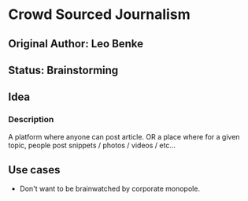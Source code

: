 # Crowd Sourced Journalism

## Original Author: Leo Benke

## Status: Brainstorming

## Idea

### Description

A platform where anyone can post article. OR a place where for a given topic, people post snippets / photos / videos / etc... 

## Use cases

* Don't want to be brainwatched by corporate monopole. 
